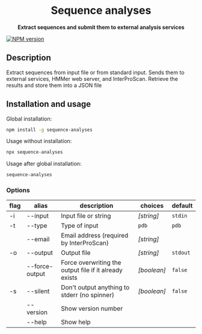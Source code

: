 <h1 align="center">Sequence analyses</h1>
<p align="center">
  <b>Extract sequences and submit them to external analysis services</b>
</p>

[![NPM version](https://img.shields.io/npm/v/sequence-analyses.svg)](https://www.npmjs.com/package/sequence-analyses)

## Description

Extract sequences from input file or from standard input.
Sends them to external services, HMMer web server, and InterProScan.
Retrieve the results and store them into a JSON file

## Installation and usage

Global installation:

```bash
npm install -g sequence-analyses
```

Usage without installation:

```bash
npx sequence-analyses
```

Usage after global installation:

```bash
sequence-analyses
```

### Options

| flag | alias          | description                                            | choices     | default  |
| ---- | -------------- | ------------------------------------------------------ | ----------- | -------- |
| -i   | --input        | Input file or string                                   | _[string]_  | `stdin`  |
| -t   | --type         | Type of input                                          | `pdb`       | `pdb`    |
|      | --email        | Email address (required by InterProScan)               | _[string]_  |          |
| -o   | --output       | Output file                                            | _[string]_  | `stdout` |
|      | --force-output | Force overwriting the output file if it already exists | _[boolean]_ | `false`  |
| -s   | --silent       | Don't output anything to stderr (no spinner)           | _[boolean]_ | `false`  |
|      | --version      | Show version number                                    |             |          |
|      | --help         | Show help                                              |             |          |
